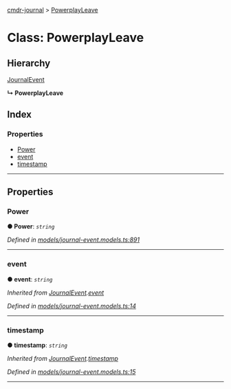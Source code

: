 [cmdr-journal](../README.md) > [PowerplayLeave](../classes/powerplayleave.md)



# Class: PowerplayLeave

## Hierarchy


 [JournalEvent](journalevent.md)

**↳ PowerplayLeave**







## Index

### Properties

* [Power](powerplayleave.md#power)
* [event](powerplayleave.md#event)
* [timestamp](powerplayleave.md#timestamp)



---
## Properties
<a id="power"></a>

###  Power

**●  Power**:  *`string`* 

*Defined in [models/journal-event.models.ts:891](https://github.com/chrisbruford/cmdr-journal/blob/0588b1f/src/models/journal-event.models.ts#L891)*





___

<a id="event"></a>

###  event

**●  event**:  *`string`* 

*Inherited from [JournalEvent](journalevent.md).[event](journalevent.md#event)*

*Defined in [models/journal-event.models.ts:14](https://github.com/chrisbruford/cmdr-journal/blob/0588b1f/src/models/journal-event.models.ts#L14)*





___

<a id="timestamp"></a>

###  timestamp

**●  timestamp**:  *`string`* 

*Inherited from [JournalEvent](journalevent.md).[timestamp](journalevent.md#timestamp)*

*Defined in [models/journal-event.models.ts:15](https://github.com/chrisbruford/cmdr-journal/blob/0588b1f/src/models/journal-event.models.ts#L15)*





___


